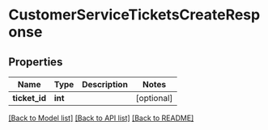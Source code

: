 # CustomerServiceTicketsCreateResponse

## Properties
Name | Type | Description | Notes
------------ | ------------- | ------------- | -------------
**ticket_id** | **int** |  | [optional] 

[[Back to Model list]](../README.md#documentation-for-models) [[Back to API list]](../README.md#documentation-for-api-endpoints) [[Back to README]](../README.md)

